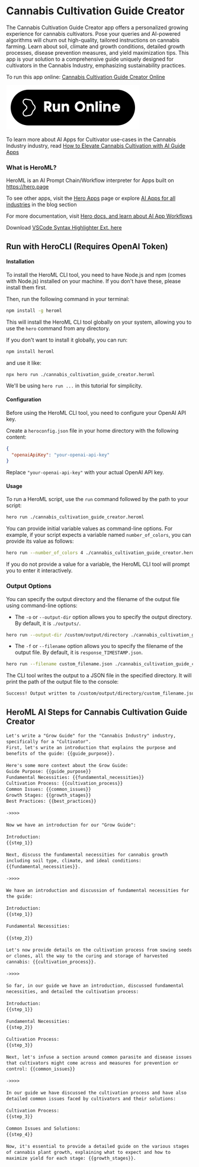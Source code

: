 # Cannabis Cultivation Guide Creator

The Cannabis Cultivation Guide Creator app offers a personalized growing experience for cannabis cultivators. Pose your queries and AI-powered algorithms will churn out high-quality, tailored instructions on cannabis farming. Learn about soil, climate and growth conditions, detailed growth processes, disease prevention measures, and yield maximization tips. This app is your solution to a comprehensive guide uniquely designed for cultivators in the Cannabis Industry, emphasizing sustainability practices.

To run this app online: [Cannabis Cultivation Guide Creator Online](https://hero.page/app/cannabis-cultivation-guide-creator-customized-cannabis-cultivation-guide/G7CvmoXSNxWlfW3Uqcg2)

[![Run Cannabis Cultivation Guide Creator Online](/assets/run.svg)](https://hero.page/app/cannabis-cultivation-guide-creator-customized-cannabis-cultivation-guide/G7CvmoXSNxWlfW3Uqcg2)

To learn more about AI Apps for Cultivator use-cases in the Cannabis Industry industry, read [How to Elevate Cannabis Cultivation with AI Guide Apps](https://hero.page/blog/ai/cannabis-industry/how-to-elevate-cannabis-cultivation-with-ai-guide-apps/170769)

### What is HeroML?
HeroML is an AI Prompt Chain/Workflow interpreter for Apps built on https://hero.page 

To see other apps, visit the [Hero Apps](https://hero.page/apps) page or explore [AI Apps for all industries](https://hero.page/blog) in the blog section

For more documentation, visit [Hero docs, and learn about AI App Workflows](https://hero.page/tutorials/introduction-to-heroml)

Download [VSCode Syntax Highlighter Ext. here](https://marketplace.visualstudio.com/items?itemName=hero-page.heroml)

## Run with HeroCLI (Requires OpenAI Token)

#### Installation

To install the HeroML CLI tool, you need to have Node.js and npm (comes with Node.js) installed on your machine. If you don't have these, please install them first. 

Then, run the following command in your terminal:

```bash
npm install -g heroml
```

This will install the HeroML CLI tool globally on your system, allowing you to use the `hero` command from any directory.

If you don't want to install it globally, you can run:

```bash
npm install heroml
```

and use it like:

```bash
npx hero run ./cannabis_cultivation_guide_creator.heroml
```

We'll be using `hero run ...` in this tutorial for simplicity.

#### Configuration

Before using the HeroML CLI tool, you need to configure your OpenAI API key. 

Create a `heroconfig.json` file in your home directory with the following content:

```json
{
  "openaiApiKey": "your-openai-api-key"
}
```

Replace `"your-openai-api-key"` with your actual OpenAI API key.

#### Usage

To run a HeroML script, use the `run` command followed by the path to your script:

```bash
hero run ./cannabis_cultivation_guide_creator.heroml
```

You can provide initial variable values as command-line options. For example, if your script expects a variable named `number_of_colors`, you can provide its value as follows:

```bash
hero run --number_of_colors 4 ./cannabis_cultivation_guide_creator.heroml
```

If you do not provide a value for a variable, the HeroML CLI tool will prompt you to enter it interactively.

### Output Options

You can specify the output directory and the filename of the output file using command-line options:

- The `-o` or `--output-dir` option allows you to specify the output directory. By default, it is `./outputs/`.

```bash
hero run --output-dir /custom/output/directory ./cannabis_cultivation_guide_creator.heroml
```

- The `-f` or `--filename` option allows you to specify the filename of the output file. By default, it is `response_TIMESTAMP.json`.

```bash
hero run --filename custom_filename.json ./cannabis_cultivation_guide_creator.heroml
```

The CLI tool writes the output to a JSON file in the specified directory. It will print the path of the output file to the console:

```bash
Success! Output written to /custom/output/directory/custom_filename.json
```


## HeroML AI Steps for Cannabis Cultivation Guide Creator
```
Let's write a "Grow Guide" for the "Cannabis Industry" industry, specifically for a "Cultivator". 
First, let's write an introduction that explains the purpose and benefits of the guide: {{guide_purpose}}.

Here's some more context about the Grow Guide:
Guide Purpose: {{guide_purpose}}
Fundamental Necessities: {{fundamental_necessities}}
Cultivation Process: {{cultivation_process}}
Common Issues: {{common_issues}}
Growth Stages: {{growth_stages}}
Best Practices: {{best_practices}}

->>>>

Now we have an introduction for our "Grow Guide":

Introduction:
{{step_1}}

Next, discuss the fundamental necessities for cannabis growth including soil type, climate, and ideal conditions: {{fundamental_necessities}}.

->>>>

We have an introduction and discussion of fundamental necessities for the guide:

Introduction:
{{step_1}}

Fundamental Necessities:

{{step_2}}

Let's now provide details on the cultivation process from sowing seeds or clones, all the way to the curing and storage of harvested cannabis: {{cultivation_process}}.

->>>>

So far, in our guide we have an introduction, discussed fundamental necessities, and detailed the cultivation process:

Introduction:
{{step_1}}

Fundamental Necessities:
{{step_2}}

Cultivation Process:
{{step_3}}

Next, let's infuse a section around common parasite and disease issues that cultivators might come across and measures for prevention or control: {{common_issues}}

->>>>

In our guide we have discussed the cultivation process and have also detailed common issues faced by cultivators and their solutions:

Cultivation Process:
{{step_3}}

Common Issues and Solutions:
{{step_4}}

Now, it's essential to provide a detailed guide on the various stages of cannabis plant growth, explaining what to expect and how to maximize yield for each stage: {{growth_stages}}.


```

